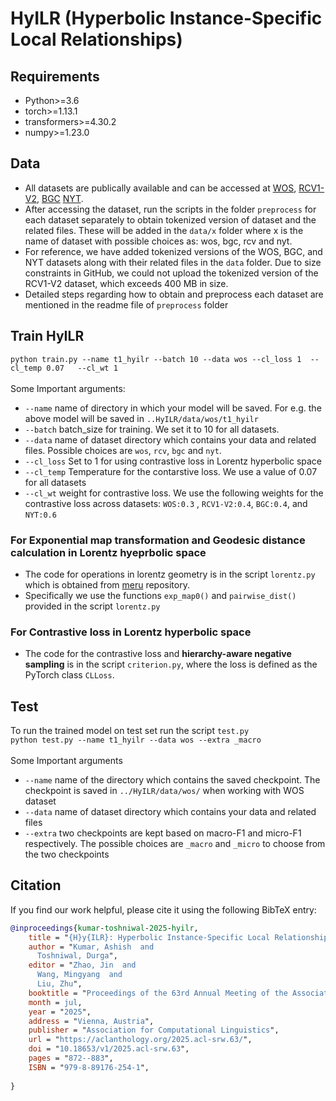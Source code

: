 # HyILR (Hyperbolic Instance-Specific Local Relationships)
## Requirements
- Python>=3.6
- torch>=1.13.1
- transformers>=4.30.2
- numpy>=1.23.0

## Data
-  All datasets are publically available and can be accessed at [WOS](https://github.com/kk7nc/HDLTex), [RCV1-V2](https://trec.nist.gov/data/reuters/reuters.html), [BGC](https://www.inf.uni-hamburg.de/en/inst/ab/lt/resources/data/blurb-genre-collection.html)  [NYT](https://catalog.ldc.upenn.edu/LDC2008T19).
- After accessing the dataset, run the scripts in the folder `preprocess` for each dataset separately to obtain tokenized version of dataset and the related files. These will be added in the `data/x` folder where x is the name of dataset with possible choices as: wos, bgc, rcv and nyt.
-  For reference, we have added tokenized versions of the WOS, BGC, and NYT datasets along with their related files in the `data` folder. Due to size constraints in GitHub, we could not upload the tokenized version of the RCV1-V2 dataset, which exceeds 400 MB in size.
- Detailed steps regarding how to obtain and preprocess each dataset are mentioned in the readme file of `preprocess` folder 
##  Train HyILR 
`python train.py --name t1_hyilr --batch 10 --data wos --cl_loss 1  --cl_temp 0.07   --cl_wt 1` </br>
</br>
Some Important arguments: </br>
- `--name` name of directory in which your model will be saved. For e.g. the above model will be saved in `..HyILR/data/wos/t1_hyilr`
- `--batch` batch_size for training. We set it to 10 for all datasets.
- `--data` name of dataset directory which contains your data and related files. Possible choices are `wos`, `rcv`, `bgc`  and `nyt`.
- `--cl_loss` Set to 1 for using contrastive loss in Lorentz hyperbolic space
- `--cl_temp` Temperature for the contarstive loss. We use a value of 0.07 for all datasets
- `--cl_wt` weight for contrastive loss. We use the following weights for the contrastive loss across datasets: `WOS:0.3` , `RCV1-V2:0.4`, `BGC:0.4`,  and `NYT:0.6`


### For Exponential map transformation and Geodesic distance calculation in Lorentz hyeprbolic space
- The code for operations in lorentz geometry is in the script `lorentz.py` which is obtained from [meru](https://github.com/facebookresearch/meru/blob/main/meru/lorentz.py) repository.
- Specifically we use the functions  `exp_map0()` and `pairwise_dist()` provided in  the script `lorentz.py`

### For Contrastive loss in Lorentz hyperbolic space
- The code for the contrastive loss and **hierarchy-aware negative sampling** is in the script `criterion.py`, where the loss is defined as the PyTorch class `CLLoss`.

## Test
To run the trained model on test set run the script `test.py` </br> 
`python test.py --name t1_hyilr --data wos --extra _macro` </br> </br>
Some Important arguments
- `--name` name of the directory which contains the saved checkpoint. The checkpoint is saved in `../HyILR/data/wos/` when working with WOS dataset
- `--data` name of dataset directory which contains your data and related files
- `--extra` two checkpoints are kept based on macro-F1 and micro-F1 respectively. The possible choices are  `_macro` and `_micro` to choose from the two checkpoints

## Citation
If you find our work helpful, please cite it using the following BibTeX entry:
```bibtex
@inproceedings{kumar-toshniwal-2025-hyilr,
    title = "{H}y{ILR}: Hyperbolic Instance-Specific Local Relationships for Hierarchical Text Classification",
    author = "Kumar, Ashish  and
      Toshniwal, Durga",
    editor = "Zhao, Jin  and
      Wang, Mingyang  and
      Liu, Zhu",
    booktitle = "Proceedings of the 63rd Annual Meeting of the Association for Computational Linguistics (Volume 4: Student Research Workshop)",
    month = jul,
    year = "2025",
    address = "Vienna, Austria",
    publisher = "Association for Computational Linguistics",
    url = "https://aclanthology.org/2025.acl-srw.63/",
    doi = "10.18653/v1/2025.acl-srw.63",
    pages = "872--883",
    ISBN = "979-8-89176-254-1",
   
}

